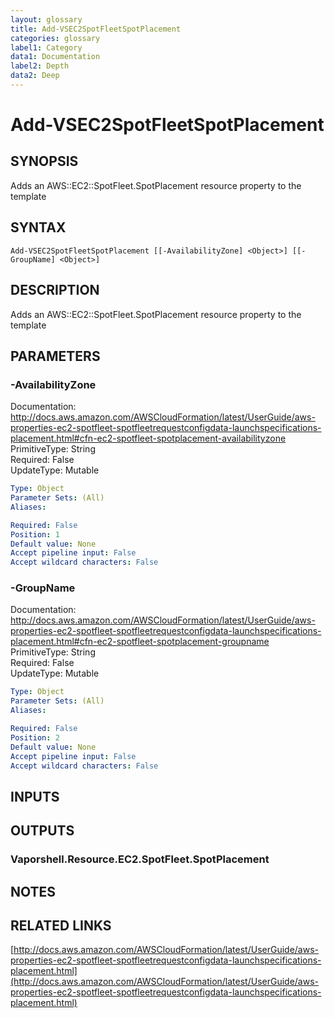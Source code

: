 ```yaml
---
layout: glossary
title: Add-VSEC2SpotFleetSpotPlacement
categories: glossary
label1: Category
data1: Documentation
label2: Depth
data2: Deep
---
```


# Add-VSEC2SpotFleetSpotPlacement

## SYNOPSIS
Adds an AWS::EC2::SpotFleet.SpotPlacement resource property to the template

## SYNTAX

```
Add-VSEC2SpotFleetSpotPlacement [[-AvailabilityZone] <Object>] [[-GroupName] <Object>]
```

## DESCRIPTION
Adds an AWS::EC2::SpotFleet.SpotPlacement resource property to the template

## PARAMETERS

### -AvailabilityZone
Documentation: http://docs.aws.amazon.com/AWSCloudFormation/latest/UserGuide/aws-properties-ec2-spotfleet-spotfleetrequestconfigdata-launchspecifications-placement.html#cfn-ec2-spotfleet-spotplacement-availabilityzone    
PrimitiveType: String    
Required: False    
UpdateType: Mutable

```yaml
Type: Object
Parameter Sets: (All)
Aliases: 

Required: False
Position: 1
Default value: None
Accept pipeline input: False
Accept wildcard characters: False
```

### -GroupName
Documentation: http://docs.aws.amazon.com/AWSCloudFormation/latest/UserGuide/aws-properties-ec2-spotfleet-spotfleetrequestconfigdata-launchspecifications-placement.html#cfn-ec2-spotfleet-spotplacement-groupname    
PrimitiveType: String    
Required: False    
UpdateType: Mutable

```yaml
Type: Object
Parameter Sets: (All)
Aliases: 

Required: False
Position: 2
Default value: None
Accept pipeline input: False
Accept wildcard characters: False
```

## INPUTS

## OUTPUTS

### Vaporshell.Resource.EC2.SpotFleet.SpotPlacement

## NOTES

## RELATED LINKS

[http://docs.aws.amazon.com/AWSCloudFormation/latest/UserGuide/aws-properties-ec2-spotfleet-spotfleetrequestconfigdata-launchspecifications-placement.html](http://docs.aws.amazon.com/AWSCloudFormation/latest/UserGuide/aws-properties-ec2-spotfleet-spotfleetrequestconfigdata-launchspecifications-placement.html)

